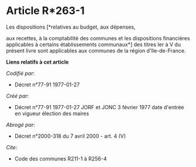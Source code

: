 # Article R*263-1

Les dispositions [*relatives au budget, aux dépenses,

aux recettes, à la comptabilité des communes et les dispositions financières applicables à certains établissements
communaux*] des titres Ier à V du présent livre sont applicables aux communes de la région d'Ile-de-France.

**Liens relatifs à cet article**

_Codifié par_:

  - Décret n°77-91 1977-01-27

_Créé par_:

  - Décret n°77-91 1977-01-27 JORF et JONC 3 février 1977 date d'entrée en vigueur élection des maires

_Abrogé par_:

  - Décret n°2000-318 du 7 avril 2000 - art. 4 (V)

_Cite_:

  - Code des communes R211-1 à R256-4
